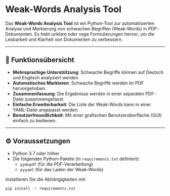# Weak-Words Analysis Tool

Das **Weak-Words Analysis Tool** ist ein Python-Tool zur automatisierten Analyse und Markierung von schwachen Begriffen (Weak-Words) in PDF-Dokumenten. Es hebt unklare oder vage Formulierungen hervor, um die Lesbarkeit und Klarheit von Dokumenten zu verbessern.

---

## 📜 Funktionsübersicht

- **Mehrsprachige Unterstützung**: Schwache Begriffe können auf Deutsch und Englisch analysiert werden.
- **Automatisches Markieren**: Schwache Begriffe werden im PDF hervorgehoben.
- **Zusammenfassung**: Die Ergebnisse werden in einer separaten PDF-Datei zusammengefasst.
- **Einfache Erweiterbarkeit**: Die Liste der Weak-Words kann in einer YAML-Datei angepasst werden.
- **Benutzerfreundlichkeit**: Mit einer grafischen Benutzeroberfläche (GUI) einfach zu bedienen.

---

## ⚙️ Voraussetzungen

- Python 3.7 oder höher
- Die folgenden Python-Pakete (in `requirements.txt` definiert):
  - `pymupdf` (für die PDF-Verarbeitung)
  - `pyyaml` (für das Laden der Weak-Words)

Installieren Sie die Abhängigkeiten mit:
```bash
pip install -r requirements.txt
